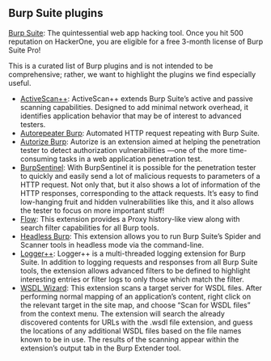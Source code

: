 
## Burp Suite plugins

[Burp Suite](https://portswigger.net/burp): The quintessential web app hacking tool. Once you hit 500 reputation on HackerOne, you are eligible for a free 3-month license of Burp Suite Pro!

This is a curated list of Burp plugins and is not intended to be comprehensive; rather, we want to highlight the plugins we find especially useful.

  * [ActiveScan++](https://portswigger.net/bappstore/3123d5b5f25c4128894d97ea1acc4976): ActiveScan++ extends Burp Suite’s active and passive scanning capabilities. Designed to add minimal network overhead, it identifies application behavior that may be of interest to advanced testers.
  * [Autorepeater Burp](https://github.com/nccgroup/AutoRepeater): Automated HTTP request repeating with Burp Suite.
  * [Autorize Burp](https://portswigger.net/bappstore/f9bbac8c4acf4aefa4d7dc92a991af2f): Autorize is an extension aimed at helping the penetration tester to detect authorization vulnerabilities —one of the more time-consuming tasks in a web application penetration test.
  * [BurpSentinel](https://github.com/dobin/BurpSentinel): With BurpSentinel it is possible for the penetration tester to quickly and easily send a lot of malicious requests to parameters of a HTTP request. Not only that, but it also shows a lot of information of the HTTP responses, corresponding to the attack requests. It’s easy to find low-hanging fruit and hidden vulnerabilities like this, and it also allows the tester to focus on more important stuff!
  * [Flow](https://portswigger.net/bappstore/ee1c45f4cc084304b2af4b7e92c0a49d): This extension provides a Proxy history-like view along with search filter capabilities for all Burp tools.
  * [Headless Burp](https://portswigger.net/bappstore/d54b11f7af3c4dfeb6b81fb5db72e381): This extension allows you to run Burp Suite’s Spider and Scanner tools in headless mode via the command-line.
  * [Logger++](https://portswigger.net/bappstore/470b7057b86f41c396a97903377f3d81): Logger++ is a multi-threaded logging extension for Burp Suite. In addition to logging requests and responses from all Burp Suite tools, the extension allows advanced filters to be defined to highlight interesting entries or filter logs to only those which match the filter.
  * [WSDL Wizard](https://portswigger.net/bappstore/ef2f3f1a593d417987bb2ddded760aee): This extension scans a target server for WSDL files. After performing normal mapping of an application’s content, right click on the relevant target in the site map, and choose “Scan for WSDL files” from the context menu. The extension will search the already discovered contents for URLs with the .wsdl file extension, and guess the locations of any additional WSDL files based on the file names known to be in use. The results of the scanning appear within the extension’s output tab in the Burp Extender tool.

